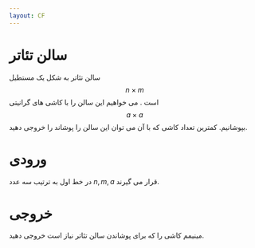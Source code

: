 ```yaml
---
layout: CF
---
```


# سالن تئاتر
سالن تئاتر به شکل یک مستطیل 
$$n \times m$$
است . می خواهیم این سالن را با کاشی های گرانیتی $$a \times a$$ بپوشانیم. کمترین تعداد کاشی که با آن می توان این سالن را پوشاند را خروجی دهید.  
# ورودی
در خط اول به ترتیب سه عدد $n,m,a$ قرار می گیرند.  
# خروجی
مینیمم کاشی را که برای پوشاندن سالن تئاتر نیاز است خروجی دهید.
